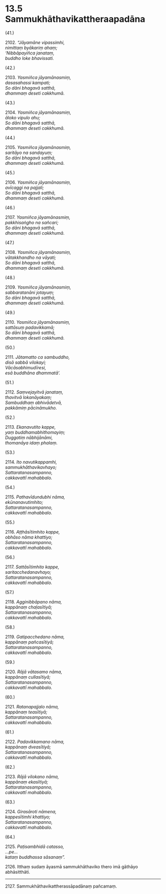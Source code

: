 # 13.5 Sammukhāthavikattheraapadāna

(41.)

2102\. _“Jāyamāne vipassimhi,_  
_nimittaṃ byākariṃ ahaṃ;_  
_‘Nibbāpayiñca janataṃ,_  
_buddho loke bhavissati._  

(42.)

2103\. _Yasmiñca jāyamānasmiṃ,_  
_dasasahassi kampati;_  
_So dāni bhagavā satthā,_  
_dhammaṃ deseti cakkhumā._  

(43.)

2104\. _Yasmiñca jāyamānasmiṃ,_  
_āloko vipulo ahu;_  
_So dāni bhagavā satthā,_  
_dhammaṃ deseti cakkhumā._  

(44.)

2105\. _Yasmiñca jāyamānasmiṃ,_  
_saritāyo na sandayuṃ;_  
_So dāni bhagavā satthā,_  
_dhammaṃ deseti cakkhumā._  

(45.)

2106\. _Yasmiñca jāyamānasmiṃ,_  
_avīcaggi na pajjali;_  
_So dāni bhagavā satthā,_  
_dhammaṃ deseti cakkhumā._  

(46.)

2107\. _Yasmiñca jāyamānasmiṃ,_  
_pakkhisaṅgho na sañcari;_  
_So dāni bhagavā satthā,_  
_dhammaṃ deseti cakkhumā._  

(47.)

2108\. _Yasmiñca jāyamānasmiṃ,_  
_vātakkhandho na vāyati;_  
_So dāni bhagavā satthā,_  
_dhammaṃ deseti cakkhumā._  

(48.)

2109\. _Yasmiñca jāyamānasmiṃ,_  
_sabbaratanāni jotayuṃ;_  
_So dāni bhagavā satthā,_  
_dhammaṃ deseti cakkhumā._  

(49.)

2110\. _Yasmiñca jāyamānasmiṃ,_  
_sattāsuṃ padavikkamā;_  
_So dāni bhagavā satthā,_  
_dhammaṃ deseti cakkhumā._  

(50.)

2111\. _Jātamatto ca sambuddho,_  
_disā sabbā vilokayi;_  
_Vācāsabhimudīresi,_  
_esā buddhāna dhammatā’._  

(51.)

2112\. _Saṃvejayitvā janataṃ,_  
_thavitvā lokanāyakaṃ;_  
_Sambuddhaṃ abhivādetvā,_  
_pakkāmiṃ pācināmukho._  

(52.)

2113\. _Ekanavutito kappe,_  
_yaṃ buddhamabhithomayiṃ;_  
_Duggatiṃ nābhijānāmi,_  
_thomanāya idaṃ phalaṃ._  

(53.)

2114\. _Ito navutikappamhi,_  
_sammukhāthavikavhayo;_  
_Sattaratanasampanno,_  
_cakkavattī mahabbalo._  

(54.)

2115\. _Pathavīdundubhi nāma,_  
_ekūnanavutimhito;_  
_Sattaratanasampanno,_  
_cakkavattī mahabbalo._  

(55.)

2116\. _Aṭṭhāsītimhito kappe,_  
_obhāso nāma khattiyo;_  
_Sattaratanasampanno,_  
_cakkavattī mahabbalo._  

(56.)

2117\. _Sattāsītimhito kappe,_  
_saritacchedanavhayo;_  
_Sattaratanasampanno,_  
_cakkavattī mahabbalo._  

(57.)

2118\. _Agginibbāpano nāma,_  
_kappānaṃ chaḷasītiyā;_  
_Sattaratanasampanno,_  
_cakkavattī mahabbalo._  

(58.)

2119\. _Gatipacchedano nāma,_  
_kappānaṃ pañcasītiyā;_  
_Sattaratanasampanno,_  
_cakkavattī mahabbalo._  

(59.)

2120\. _Rājā vātasamo nāma,_  
_kappānaṃ cullasītiyā;_  
_Sattaratanasampanno,_  
_cakkavattī mahabbalo._  

(60.)

2121\. _Ratanapajjalo nāma,_  
_kappānaṃ teasītiyā;_  
_Sattaratanasampanno,_  
_cakkavattī mahabbalo._  

(61.)

2122\. _Padavikkamano nāma,_  
_kappānaṃ dveasītiyā;_  
_Sattaratanasampanno,_  
_cakkavattī mahabbalo._  

(62.)

2123\. _Rājā vilokano nāma,_  
_kappānaṃ ekasītiyā;_  
_Sattaratanasampanno,_  
_cakkavattī mahabbalo._  

(63.)

2124\. _Girasāroti nāmena,_  
_kappesītimhi khattiyo;_  
_Sattaratanasampanno,_  
_cakkavattī mahabbalo._  

(64.)

2125\. _Paṭisambhidā catasso,_  
_…pe…_  
_kataṃ buddhassa sāsanaṃ”._  

2126\. Itthaṃ sudaṃ āyasmā sammukhāthaviko thero imā gāthāyo abhāsitthāti.

---

2127\. Sammukhāthavikattherassāpadānaṃ pañcamaṃ.
